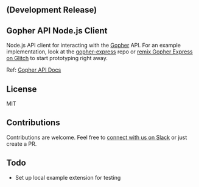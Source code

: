 ## (Development Release)

## Gopher API Node.js Client

Node.js API client for interacting with the [Gopher](https://www.gopher.email) API. For an example implementation, look at the [gopher-express](https://github.com/gopherhq/gopher-express) repo or [remix Gopher Express on Glitch](https://glitch.com/edit/#!/gopher-express) to start prototyping right away.

Ref: [Gopher API Docs](https://www.developers.gopher.email)

## License

MIT

## Contributions

Contributions are welcome. Feel free to [connect with us on Slack](https://slackin.gopheremail.com) or just create a PR.

## Todo

* Set up local example extension for testing

